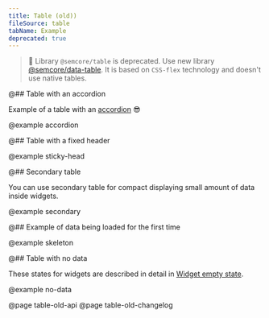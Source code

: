 ```yaml
---
title: Table (old))
fileSource: table
tabName: Example
deprecated: true
---
```


> 🚨 Library `@semcore/table` is deprecated. Use new library [@semcore/data-table](/table-group/data-table/). It is based on `CSS-flex` technology and doesn't use native tables.

@## Table with an accordion

Example of a table with an [accordion](/components/accordion) 😎

@example accordion

@## Table with a fixed header

@example sticky-head

@## Secondary table

You can use secondary table for compact displaying small amount of data inside widgets.

@example secondary

@## Example of data being loaded for the first time

@example skeleton

@## Table with no data

These states for widgets are described in detail in [Widget empty state](/components/widget-empty/widget-empty-code/).

@example no-data

@page table-old-api
@page table-old-changelog
